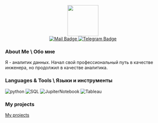 <div id="header" align="center">
  <img src="https://media.giphy.com/media/CGdcqv9IQ257q3TOUk/giphy.gif" width="100"/>
</div>

<div id="badges" align="center">
  <a href="mailto:i@suchkovik.ru">
    <img src="https://img.shields.io/badge/-mail-69b5cc?style=for-the-badge&logo=mail" alt="Mail Badge"/>
  </a>
  <a href="https://t.me/suchkovigor">
    <img src="https://img.shields.io/badge/-Telegram-69b5cc?style=for-the-badge&logo=Telegram" alt="Telegram Badge"/>
  </a>
</div>

<div align="center">
  <img src="https://komarev.com/ghpvc/?username=IgorSuchkov-github-username&style=flat-square&color=blue" alt=""/>
</div>

### About Me \ Обо мне
Я  - аналитик данных. 
Начал свой профессиональный путь в качестве инженера, но продолжил в качестве аналитика.   

### Languages & Tools \ Языки и инструменты
![python](https://img.shields.io/badge/-Python-69b5cc?style=for-the-badge&logo=python)
![SQL](https://img.shields.io/badge/-PostgreSQL-69b5cc?style=for-the-badge&logo=postgreSQL)
![JupiterNotebook](https://img.shields.io/badge/-Jupyter-69b5cc?style=for-the-badge&logo=jupyter)
![Tableau](https://img.shields.io/badge/-Tableau-69b5cc?style=for-the-badge&logo=tableau)

### My projects
[My projects](https://github.com/IgorSuchkov/my_projects)

